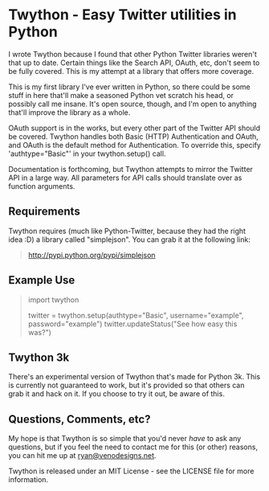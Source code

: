 Twython - Easy Twitter utilities in Python
=========================================================================================
I wrote Twython because I found that other Python Twitter libraries weren't that up to date. Certain
things like the Search API, OAuth, etc, don't seem to be fully covered. This is my attempt at
a library that offers more coverage.

This is my first library I've ever written in Python, so there could be some stuff in here that'll
make a seasoned Python vet scratch his head, or possibly call me insane. It's open source, though,
and I'm open to anything that'll improve the library as a whole.

OAuth support is in the works, but every other part of the Twitter API should be covered. Twython
handles both Basic (HTTP) Authentication and OAuth, and OAuth is the default method for
Authentication. To override this, specify 'authtype="Basic"' in your twython.setup() call.

Documentation is forthcoming, but Twython attempts to mirror the Twitter API in a large way. All
parameters for API calls should translate over as function arguments.


Requirements
-----------------------------------------------------------------------------------------------------
Twython requires (much like Python-Twitter, because they had the right idea :D) a library called
"simplejson". You can grab it at the following link:

> http://pypi.python.org/pypi/simplejson


Example Use
-----------------------------------------------------------------------------------------------------
> import twython
>
> twitter = twython.setup(authtype="Basic", username="example", password="example")
> twitter.updateStatus("See how easy this was?")


Twython 3k
-----------------------------------------------------------------------------------------------------
There's an experimental version of Twython that's made for Python 3k. This is currently not guaranteed
to work, but it's provided so that others can grab it and hack on it. If you choose to try it out,
be aware of this.


Questions, Comments, etc?
-----------------------------------------------------------------------------------------------------
My hope is that Twython is so simple that you'd never *have* to ask any questions, but if
you feel the need to contact me for this (or other) reasons, you can hit me up 
at ryan@venodesigns.net.

Twython is released under an MIT License - see the LICENSE file for more information.
